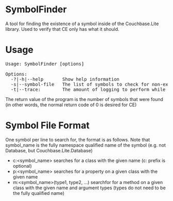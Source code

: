 # SymbolFinder
A tool for finding the existence of a symbol inside of the Couchbase.Lite library.  Used to verify that CE only has what it should.

# Usage
<pre>
Usage: SymbolFinder [options]

Options:
  -?|-h|--help       Show help information
  -s|--symbol-file <SYMBOL_FILE>  The list of symbols to check for non-existence
  -t|--trace:<TRACE>        The amount of logging to perform while running
</pre>

The return value of the program is the number of symbols that were found (in other words, the normal return code of 0 is desired for CE)

# Symbol File Format
One symbol per line to search for, the format is as follows.  Note that symbol_name is the fully namespace qualified name of the symbol (e.g. not Database, but Couchbase.Lite.Database)

- c:<symbol_name> searches for a class with the given name (c: prefix is optional)<br />
- p:<symbol_name> searches for a property on a given class with the given name<br />
- m:<symbol_name>(type1, type2, ...) searchfor for a method on a given class with the given name and argument types (types do not need to be the fully qualified name)
